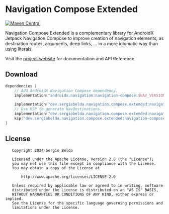 # Navigation Compose Extended

[![Maven Central](https://img.shields.io/maven-central/v/dev.sergiobelda.navigation.compose.extended/navigation-compose-extended)](https://search.maven.org/search?q=g:dev.sergiobelda.navigation.compose.extended)

Navigation Compose Extended is a complementary library for AndroidX Jetpack Navigation Compose to
improve creation of navigation elements, as destination routes, arguments, deep links, … in a
more idiomatic way than using literals.

Visit the [project website](https://sergiobelda.dev/navigation-compose-extended/) for documentation 
and API Reference.

## Download

```kotlin
dependencies {
    // Add AndroidX Navigation Compose dependency.
    implementation("androidx.navigation:navigation-compose:$NAV_VERSION")

    implementation("dev.sergiobelda.navigation.compose.extended:navigation-compose-extended:$VERSION")
    // Use KSP to generate NavDestinations.
    implementation("dev.sergiobelda.navigation.compose.extended:navigation-compose-extended-compiler:$VERSION")
    ksp("dev.sergiobelda.navigation.compose.extended:navigation-compose-extended-compiler:$VERSION")
}
```

## License

```
   Copyright 2024 Sergio Belda

   Licensed under the Apache License, Version 2.0 (the "License");
   you may not use this file except in compliance with the License.
   You may obtain a copy of the License at

       http://www.apache.org/licenses/LICENSE-2.0

   Unless required by applicable law or agreed to in writing, software
   distributed under the License is distributed on an "AS IS" BASIS,
   WITHOUT WARRANTIES OR CONDITIONS OF ANY KIND, either express or implied.
   See the License for the specific language governing permissions and
   limitations under the License.
```
